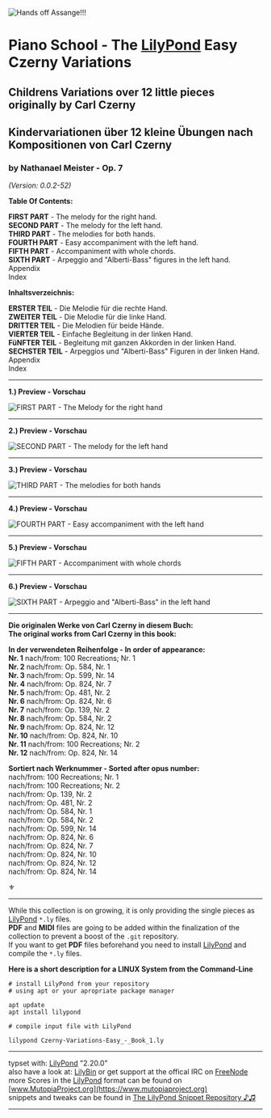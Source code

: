 ![Hands off Assange!!!](http://somersetbean.com/wp-content/uploads/2018/10/free-assange-banner-8ftx2ft-150ppi-WEB.jpg)

# Piano School - The [LilyPond](http://www.lilypond.org) Easy Czerny Variations
## Childrens Variations over 12 little pieces originally by Carl Czerny
## Kindervariationen über 12 kleine Übungen nach Kompositionen von Carl Czerny
### by Nathanael Meister - Op. 7
*(Version: 0.0.2-52)*


**Table Of Contents:**  

**FIRST PART** - The melody for the right hand.  
**SECOND PART** - The melody for the left hand.  
**THIRD PART** - The melodies for both hands.  
**FOURTH PART** - Easy accompaniment with the left hand.  
**FIFTH PART** - Accompaniment with whole chords.  
**SIXTH PART** - Arpeggio and "Alberti-Bass" figures in the left hand.  
Appendix  
Index  


**Inhaltsverzeichnis:**  

**ERSTER TEIL** - Die Melodie für die rechte Hand.  
**ZWEITER TEIL** - Die Melodie für die linke Hand.  
**DRITTER TEIL** - Die Melodien für beide Hände.  
**VIERTER TEIL** - Einfache Begleitung in der linken Hand.  
**FüNFTER TEIL** - Begleitung mit ganzen Akkorden in der linken Hand.  
**SECHSTER TEIL** - Arpeggios und "Alberti-Bass" Figuren in der linken Hand.  
Appendix  
Index  
_______________________________________

**1.) Preview - Vorschau**

![FIRST PART - The Melody for the right hand](./pictures/preview/preview-crop-03.png)
_______________________________________

**2.) Preview - Vorschau**

![SECOND PART - The melody for the left hand](./pictures/preview/preview-crop-07.png)
_______________________________________

**3.) Preview - Vorschau**

![THIRD PART - The melodies for both hands](./pictures/preview/preview-crop-11.png)
_______________________________________

**4.) Preview - Vorschau**

![FOURTH PART - Easy accompaniment with the left hand](./pictures/preview/preview-crop-17.png)
_______________________________________

**5.) Preview - Vorschau**

![FIFTH PART - Accompaniment with whole chords](./pictures/preview/preview-crop-22.png)
_______________________________________

**6.) Preview - Vorschau**

![SIXTH PART - Arpeggio and "Alberti-Bass" in the left hand](./pictures/preview/preview-crop-29.png)
_______________________________________

**Die originalen Werke von Carl Czerny in diesem Buch:**  
**The original works from Carl Czerny in this book:**  


**In der verwendeten Reihenfolge - In order of appearance:**  
**Nr. 1** nach/from: 100 Recreations; Nr. 1  
**Nr. 2** nach/from: Op. 584, Nr. 1  
**Nr. 3** nach/from: Op. 599, Nr. 14  
**Nr. 4** nach/from: Op. 824, Nr. 7  
**Nr. 5** nach/from: Op. 481, Nr. 2  
**Nr. 6** nach/from: Op. 824, Nr. 6  
**Nr. 7** nach/from: Op. 139, Nr. 2  
**Nr. 8** nach/from: Op. 584, Nr. 2  
**Nr. 9** nach/from: Op. 824, Nr. 12  
**Nr. 10** nach/from: Op. 824, Nr. 10  
**Nr. 11** nach/from: 100 Recreations; Nr. 2  
**Nr. 12** nach/from: Op. 824, Nr. 14  


**Sortiert nach Werknummer - Sorted after opus number:**  
nach/from: 100 Recreations; Nr. 1  
nach/from: 100 Recreations; Nr. 2  
nach/from: Op. 139, Nr. 2  
nach/from: Op. 481, Nr. 2  
nach/from: Op. 584, Nr. 1  
nach/from: Op. 584, Nr. 2  
nach/from: Op. 599, Nr. 14  
nach/from: Op. 824, Nr. 6  
nach/from: Op. 824, Nr. 7  
nach/from: Op. 824, Nr. 10  
nach/from: Op. 824, Nr. 12  
nach/from: Op. 824, Nr. 14  

⚜  


_____________________________________________________________

While this collection is on growing, it is only providing the single pieces as [LilyPond](http://lilypond.org) `*.ly` files.  
**PDF** and **MIDI** files are going to be added within the finalization of the collection to prevent a boost of the `.git` repository.  
If you want to get **PDF** files beforehand you need to install [LilyPond](http://lilypond.org) and compile the `*.ly` files.

**Here is a short description for a LINUX System from the Command-Line**

```
# install LilyPond from your repository
# using apt or your apropriate package manager

apt update
apt install lilypond

# compile input file with LilyPond

lilypond Czerny-Variations-Easy_-_Book_1.ly

```
_____________________________________________________________

typset with: [LilyPond](http://lilypond.org) "2.20.0"  
also have a look at: [LilyBin](http://lilybin.com)
or get support at the offical IRC on [FreeNode](http://webchat.freenode.net/?channels=lilypond)  
more Scores in the [LilyPond](http://lilypond.org) format can be found on [www.MutopiaProject.org](https://www.mutopiaproject.org)  
snippets and tweaks can be found in [The LilyPond Snippet Repository ♪♫](http://lsr.di.unimi.it/LSR/Search) 
_____________________________________________________________
